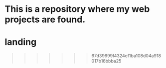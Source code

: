 
This is a repository where my web projects are found.
=======
# landing
>>>>>>> 67d39699f4324ef1ba108d04a918017b16bbba25
